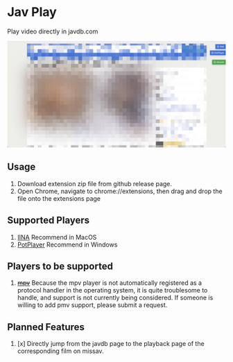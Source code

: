 # Jav Play
Play video directly in javdb.com

![Renderings](/cover.png)

## Usage
1. Download extension zip file from github release page.
2. Open Chrome, navigate to chrome://extensions, then drag and drop the file onto the extensions page

## Supported Players
1. [IINA](https://iina.io/) Recommend in MacOS
2. [PotPlayer](https://potplayer.daum.net/) Recommend in Windows

## Players to be supported
1. ~~[mpv](https://mpv.io/)~~ Because the mpv player is not automatically registered as a protocol handler in the operating system, it is quite troublesome to handle, and support is not currently being considered. If someone is willing to add pmv support, please submit a request.

## Planned Features
1. [x] Directly jump from the javdb page to the playback page of the corresponding film on missav.
